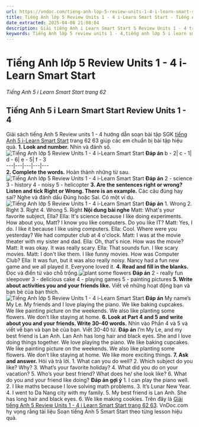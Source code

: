```yaml
---
url: https://vndoc.com/tieng-anh-lop-5-review-units-1-4-i-learn-smart-start-322265
title: Tiếng Anh lớp 5 Review Units 1 - 4 i-Learn Smart Start - Tiếng Anh 5 i Learn Smart Start trang 62 - VnDoc.com
date_extracted: 2025-04-08 21:08:04
description: Giải tiếng Anh i Learn Smart Start 5 Review Units 1 - 4 trang 62 63 giúp các em chuẩn bị bài tập tiếng Anh Review Units 1 - 4 hiệu quả.
keywords: Tiếng Anh lớp 5 review units 1 - 4,tiếng anh lớp 5 i learn smart start review units 1 - 4,Tiếng Anh 5 i learn smart start review units 1 - 4,review units 1 - 4 lớp 5 smart start,tiếng anh 5 smart start review units 1 - 4,tiếng anh lớp 5 smart start review units 1 - 4,review units 1 - 4 lớp 5,Tiếng Anh lớp 5 review units 1 - 4 trang 62 63,tiếng anh 5 review units 1 - 4
---
```


# Tiếng Anh lớp 5 Review Units 1 - 4 i-Learn Smart Start
 _Tiếng Anh 5 i Learn Smart Start trang 62_
## Tiếng Anh 5 i Learn Smart Start Review Units 1 - 4
Giải  sách tiếng Anh 5 Review units 1 - 4 hướng dẫn soạn bài tập SGK [tiếng Anh 5 i-Learn Smart Start](<https://vndoc.com/giai-bai-tap-i-learn-smart-start5>) trang 62 63 giúp các em chuẩn bị bài tập hiệu quả.
**1\. Look and number.** Nhìn và đánh số.
![Tiếng Anh lớp 5 Review Units 1 - 4 i-Learn Smart Start](https://i.vdoc.vn/data/image/2024/06/16/tieng-anh-lop-5-review-units-1-4-i-learn-smart-start-1.png)
**Đáp án**
b - 2| c - 1| d - 6| e - 5| f - 3  
---|---|---|---|---  
**2\. Complete the words.** Hoàn thành những từ sau.
![Tiếng Anh lớp 5 Review Units 1 - 4 i-Learn Smart Start](https://i.vdoc.vn/data/image/2024/06/16/tieng-anh-lop-5-review-units-1-4-i-learn-smart-start-2.png)
**Đáp án**
2 - science
3 - history
4 - noisy
5 - helicopter
**3\. Are the sentences right or wrong? Listen and tick Right or Wrong. There is an example.** Các câu đúng hay sai? Nghe và đánh dấu Đúng hoặc Sai. Có một ví dụ.
![Tiếng Anh lớp 5 Review Units 1 - 4 i-Learn Smart Start](https://i.vdoc.vn/data/image/2024/06/16/tieng-anh-lop-5-review-units-1-4-i-learn-smart-start-3.png)
**Đáp án**
1\. Wrong
2\. Right
3\. Right
4\. Wrong
5\. Right
**Nội dung bài nghe**
Matt: What's your favorite subject, Ella?
Ella: It's science because I like doing experiments. How about you, Matt? I know you like computers. Do you like IT?
Matt: Yes, I do. I like it because I like using computers.
Ella: Cool. Where were you yesterday? We had computer club at 4 o'clock.
Matt: I was at the movie theater with my sister and dad.
Ella: Oh, that's nice. How was the movie?
Matt: It was okay. It was really scary.
Ella: That sounds fun. I like scary movies.
Matt: I don't like them. I like funny movies. How was Computer Club?
Ella: It was fun, but it was also really noisy. Nancy had a fun new game and we all played it. Everyone loved it.
**4\. Read and fill in the blanks.** Đọc và điền từ vào chỗ trống.![plant some flowers](https://i.vdoc.vn/data/image/2024/06/16/tieng-anh-lop-5-review-units-1-4-i-learn-smart-start-4.png)
**Đáp án**
2 - really fun sleepover
3 - delicious cake
4 - playing games
5 - painting pictures
**5\. Write about activities you and your friends like.** Viết về những hoạt động bạn và bạn bè của bạn thích.
![Tiếng Anh lớp 5 Review Units 1 - 4 i-Learn Smart Start](https://i.vdoc.vn/data/image/2024/06/16/tieng-anh-lop-5-review-units-1-4-i-learn-smart-start-5.png)
**Đáp án**
My name’s My Le. My friends and I love playing the piano. We like baking cupcakes. We like painting picture on the weekends. We also like planting some flowers. We don’t like staying at home.
**6\. Look at Part 4 and 5 and write about you and your friends. Write 30-40 words.** Nhìn vào Phần 4 và 5 và viết về bạn và bạn bè của bạn. Viết 30-40 từ.
**Đáp án**
I’m My Le, and my best friend is Lan Anh. Lan Anh has long hair and black eyes. She and I love doing things together. We love playing the piano. We like baking cupcakes. We like painting picture on the weekends. We also like planting some flowers. We don’t like staying at home. We like more exciting things.
**7\. Ask and answer.** Hỏi và trả lời.
1\. What can you do well?
2\. Which subject do you like? Why?
3\. What’s your favorite holiday?
4\. What did you do on your vacation?
5\. Who’s your best friend? What does he/ she look like?
6\. What do you and your friend like doing?
**Đáp án gợi ý**
1\. I can play the piano well.
2\. I like maths because I love solving math problems.
3\. It’s Lunar New Year.
4\. I went to Da Nang city with my family.
5\. My best friend is Lan Anh. She has long hair and black eyes.
6\. We like making cookies.
Trên đây là [Giải tiếng Anh 5 Review Units 1 - 4 i Learn Smart Start trang 62 63](<https://vndoc.com/tieng-anh-lop-5-review-units-1-4-i-learn-smart-start-322265>). VnDoc.com hy vọng rằng tài liệu Soạn tiếng Anh 5 Smart Start theo từng lesson hiệu quả.
